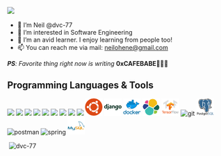 
![](https://github.com/halfrost/halfrost/blob/master/icons/header_1.png)

- 👋 I’m Neil @dvc-77
- 👀 I’m interested in Software Engineering
- 🌱 I’m an avid learner. I enjoy learning from people too!
- 📫 You can reach me via mail:
     neilohene@gmail.com
     
 _**PS**: Favorite thing right now is writing_ **0xCAFEBABE**🧑🏾‍💻
     
## Programming Languages & Tools
<img src = 'https://github.com/MarikIshtar007/MarikIshtar007/blob/master/images/cpp.svg' width='30'/> <img src = 'https://github.com/MarikIshtar007/MarikIshtar007/blob/master/images/python2.png' height='30'/>  <img src = 'https://github.com/MarikIshtar007/MarikIshtar007/blob/master/images/html.svg' width='30'/> <img src='https://github.com/MarikIshtar007/MarikIshtar007/blob/master/images/java.svg' width='30'/> <img src = 'https://github.com/MarikIshtar007/MarikIshtar007/blob/master/images/css.svg' width='30'/> <img src = 'https://github.com/MarikIshtar007/MarikIshtar007/blob/master/images/js.svg' width='30'/> <img src = 'https://github.com/MarikIshtar007/MarikIshtar007/blob/master/images/bootstrap.svg' width='33'/>  <img src = 'https://github.com/MarikIshtar007/MarikIshtar007/blob/master/images/php.svg' width='40'/> <img src = 'https://github.com/MarikIshtar007/MarikIshtar007/blob/master/images/sql.svg' width='30'/> <img title="Ubuntu" alt="Ubuntu" width="40px" src="https://raw.githubusercontent.com/github/explore/master/topics/ubuntu/ubuntu.png"> <img title="Django" alt="Django" width="40px" src="https://raw.githubusercontent.com/github/explore/master/topics/django/django.png"> <img title="Docker" alt="Docker" width="40px" src="https://raw.githubusercontent.com/github/explore/master/topics/docker/docker.png"> <img title="ElasticSearch" alt="ElasticSearch" width="40px" src="https://raw.githubusercontent.com/github/explore/master/topics/elasticsearch/elasticsearch.png"> <img title="TensorFlow" alt="TensorFlow" width="40px" src="https://raw.githubusercontent.com/github/explore/master/topics/tensorflow/tensorflow.png"> <img src="https://www.vectorlogo.zone/logos/git-scm/git-scm-icon.svg" alt="git" width="40" height="40"/> <img src="https://raw.githubusercontent.com/devicons/devicon/master/icons/postgresql/postgresql-original-wordmark.svg" alt="postgresql" width="40" height="40"/> <img src="https://www.vectorlogo.zone/logos/getpostman/getpostman-icon.svg" alt="postman" width="40" height="40"/> <img src="https://www.vectorlogo.zone/logos/springio/springio-icon.svg" alt="spring" width="40" height="40"/> <img src="https://raw.githubusercontent.com/devicons/devicon/master/icons/mysql/mysql-original-wordmark.svg" alt="mysql" width="40" height="40"/>




<p>&nbsp;<img align="center" src="https://github-readme-stats.vercel.app/api?username=dvc-77&show_icons=true&title_color=ff9e5c&locale=en" alt="dvc-77" /></p>
